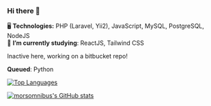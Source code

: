 ### Hi there 👋

:desktop_computer: <strong>Technologies:</strong> PHP (Laravel, Yii2), JavaScript, MySQL, PostgreSQL, NodeJS
<br>
🌱 <strong>I’m currently studying</strong>: ReactJS, Tailwind CSS
<br>

Inactive here, working on a bitbucket repo!

<strong>Queued</strong>: Python

<!-- :briefcase: <strong>Current Role:</strong> System/Server Administrator <br> 
⚙️ <strong>What I use:</strong> Ubuntu, Visual Studio Code <br>
-->

[![Top Languages](https://git-readme-stats-gcf75x2nk-morsomnibus.vercel.app/api/top-langs/?username=huejin08&layout=compact)](https://github.com/anuraghazra/github-readme-stats)
<br>
<!-- [![morsomnibus's wakatime stats](https://github-readme-stats.vercel.app/api/wakatime?username=morsomnibus)](https://github.com/anuraghazra/github-readme-stats)
<br> -->
[![morsomnibus's GitHub stats](https://git-readme-stats-gcf75x2nk-morsomnibus.vercel.app/api?username=huejin08&count_private=true&hide=contribs,prs&show_icons=true)](https://github.com/anuraghazra/github-readme-stats)

<!-- Worked at the following projects which is used by the public to avail the services of the Provincial Government of Laguna: <br> -->
<!-- <a target="_blank" href="https://gad.laguna.gov.ph">Province of Laguna - Gender and Developent Focal Point System</a><br> -->
<!-- <a target="_blank" href="https://iskolar.laguna.gov.ph">Scholarship Program of Laguna</a><br> -->
<!-- <a target="_blank" href="https://covid19.laguna.gov.ph">Laguna COVID19 Infection Map</a><br> -->
<!-- and many other in-house projects that is used by the offices/departments. -->
<!--
**morsomnibus/morsomnibus** is a ✨ _special_ ✨ repository because its `README.md` (this file) appears on your GitHub profile.

Here are some ideas to get you started:

- 🔭 I’m currently working on ...
- 🌱 I’m currently learning ...
- 👯 I’m looking to collaborate on ...
- 🤔 I’m looking for help with ...
- 💬 Ask me about ...
- 📫 How to reach me: ...
- 😄 Pronouns: ...
- ⚡ Fun fact: ...
-->
